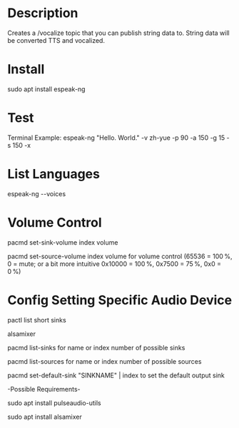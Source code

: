 # Description

Creates a /vocalize topic that you can publish string data to. String data will be converted TTS and vocalized.

# Install

sudo apt install espeak-ng

# Test
Terminal Example: espeak-ng "Hello. World." -v zh-yue -p 90 -a 150 -g 15 -s 150 -x

# List Languages

espeak-ng --voices

# Volume Control

pacmd set-sink-volume index volume

pacmd set-source-volume index volume for volume control (65536 = 100 %, 0 = mute; or a bit more intuitive 0x10000 = 100 %, 0x7500 = 75 %, 0x0 = 0 %)

# Config Setting Specific Audio Device

pactl list short sinks

alsamixer

pacmd list-sinks for name or index number of possible sinks

pacmd list-sources for name or index number of possible sources

pacmd set-default-sink "SINKNAME" | index to set the default output sink

-Possible Requirements-

sudo apt install pulseaudio-utils

sudo apt install alsamixer
